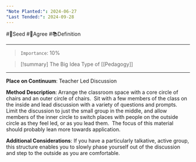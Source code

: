 ```yaml
---
"Note Planted:": 2024-06-27
"Last Tended:": 2024-09-28
---
```

#🌱Seed  #🙂Agree  #📚Definition 
****
>`Importance`: 10%
 
> [!summary] The Big Idea
> Type of [[Pedagogy]]

* * *

**Place on Continuum**: Teacher Led Discussion

**Method Description**: 
Arrange the classroom space with a core circle of chairs and an outer circle of chairs.  Sit with a few members of the class on the inside and lead discussion with a variety of questions and prompts. Limit the discussion to just the small group in the middle, and allow members of the inner circle to switch places with people on the outside circle as they feel led, or as you lead them.  The focus of this material should probably lean more towards application.

**Additional Considerations**: 
If you have a particularly talkative, active group, this structure enables you to slowly phase yourself out of the discussion and step to the outside as you are comfortable.
